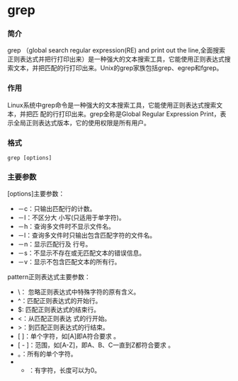 grep
====

### 简介

grep （global search regular expression(RE) and print out the line,全面搜索正则表达式并把行打印出来）是一种强大的文本搜索工具，它能使用正则表达式搜索文本，并把匹配的行打印出来。Unix的grep家族包括grep、egrep和fgrep。

### 作用

Linux系统中grep命令是一种强大的文本搜索工具，它能使用正则表达式搜索文本，并把匹 配的行打印出来。grep全称是Global Regular Expression Print，表示全局正则表达式版本，它的使用权限是所有用户。

### 格式

    grep [options]

### 主要参数

[options]主要参数：

* －c：只输出匹配行的计数。
* －I：不区分大 小写(只适用于单字符)。
* －h：查询多文件时不显示文件名。
* －l：查询多文件时只输出包含匹配字符的文件名。
* －n：显示匹配行及 行号。
* －s：不显示不存在或无匹配文本的错误信息。
* －v：显示不包含匹配文本的所有行。

pattern正则表达式主要参数：

* \： 忽略正则表达式中特殊字符的原有含义。
* ^：匹配正则表达式的开始行。
* $: 匹配正则表达式的结束行。
* \<：从匹配正则表达 式的行开始。
* \>：到匹配正则表达式的行结束。
* [ ]：单个字符，如[A]即A符合要求 。
* [ - ]：范围，如[A-Z]，即A、B、C一直到Z都符合要求 。
* 。：所有的单个字符。
* * ：有字符，长度可以为0。
